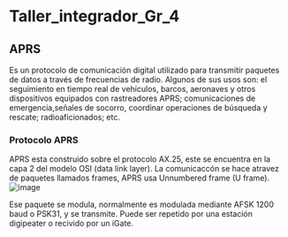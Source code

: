 # Taller_integrador_Gr_4
## APRS
Es un protocolo de comunicación digital utilizado para transmitir paquetes de datos a través de frecuencias de radio. Algunos de sus usos son: el seguimiento en tiempo real de vehículos, barcos, aeronaves y otros dispositivos equipados con rastreadores APRS; comunicaciones de emergencia,señales de socorro, coordinar operaciones de búsqueda y rescate; radioaficionados; etc.

### Protocolo APRS

APRS esta construido sobre el protocolo AX.25, este se encuentra en la capa 2 del modelo OSI (data link layer). La comunicaccón se hace atravez de paquetes llamados frames, APRS usa Unnumbered frame (U frame).
![image](https://github.com/user-attachments/assets/3abebb41-3f9a-4ae7-95fa-1a45c566eae7)

Ese paquete se modula, normalmente es modulada mediante AFSK 1200 baud o PSK31, y se transmite. Puede ser repetido por una estación digipeater o recivido por un iGate.
